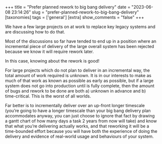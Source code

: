 +++
title = "Prefer planned rework to big bang delivery"
date = "2023-06-08 23:14:26"
slug = "prefer-planned-rework-to-big-bang-delivery"
[taxonomies]
tags = ['general']
[extra]
show_comments = "false"
+++

We have a few large projects on at work to replace key legacy systems and are discussing how to do that.

Most of the discussions so far have tended to end up in a position where an incremental piece of delivery of the large overall system has been rejected because we know it will require rework later.

In this case, knowing about the rework is good!

For large projects which do not plan to deliver in an incremental way, the total amount of work required is unknown. It is in our interests to make as much of that work as known as possible as early as possible, but if a large system does not go into production until is fully complete, then the amount of bugs and rework to be done are both a) unknown in advance and b) time-critical. This is the worst of all worlds.

Far better is to incrementally deliver over an up-front longer timescale (you’re going to have a longer timescale than your big bang delivery plan accommodates anyway, you can just choose to ignore that fact by drawing a gantt chart of how many days a task 2 years from now will take) and know that what you’re delivering actually works, and that reworking it will be a time-bounded effort because you will have both the experience of doing the delivery and evidence of real-world usage and behaviours of your system.
